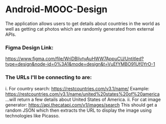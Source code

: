 # Android-MOOC-Design
The application allows users to get details about countries in the world as well as getting cat photos which are randomly generated from external APIs. 

### Figma Design Link:
https://www.figma.com/file/WriDBIjvtyAuHWW7AppuCU/Untitled?type=design&node-id=0%3A1&mode=design&t=VuEfYMBO91Uf0YrO-1 

### The URLs I'll be connecting to are: 
i.	For country search: https://restcountries.com/v3.1/name/ 
Example: https://restcountries.com/v3.1/name/united%20states%20of%20america 
...will return a few details about United States of America.
ii.	For cat image generator: https://api.thecatapi.com/v1/images/search 
This should get a random JSON which then extracts the URL to display the image using technologies like Picasso.
